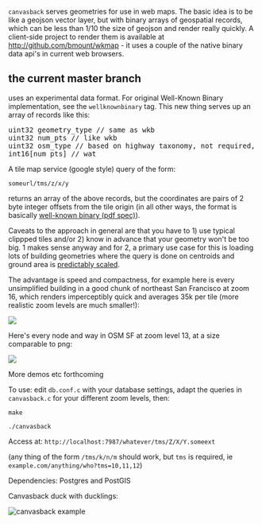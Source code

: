 `canvasback` serves geometries for use in web maps. The basic
idea is to be like a geojson vector layer, but with binary arrays of geospatial records,
which can be less than 1/10 the size of geojson and render really quickly.
A client-side project to render them is available at http://github.com/bmount/wkmap -
it uses a couple of the native binary data api's in current web browsers.

## the current master branch

uses an experimental data format. For original Well-Known Binary implementation, see the `wellknownbinary` tag. This new thing serves up an array of records like this:

<pre>
uint32 geometry_type // same as wkb
uint32 num_pts // like wkb
uint32 osm_type // based on highway taxonomy, not required, alternatively for things like building height
int16[num_pts] // wat
</pre>

A tile map service (google style) query of the form:

`someurl/tms/z/x/y`

returns an array of the above records, but the coordinates are
pairs of 2 byte integer offsets from the tile origin (in all other ways,
the format is basically [well-known binary (pdf spec)](http://portal.opengeospatial.org/files/?artifact_id=829)).

Caveats to the approach in general are that you
have to 1) use typical clippped tiles and/or 2) know in advance
that your geometry won't be too big. 1 makes sense anyway and for 2, a primary use case
for this is loading
lots of building geometries where the query is done on centroids and ground
area is [predictably scaled](http://en.wikipedia.org/wiki/List_of_largest_buildings_in_the_world).

The advantage is speed and compactness, for example here is every unsimplified
building in a good chunk of northeast San Francisco at zoom 16, which renders
imperceptibly quick and averages 35k per tile (more realistic zoom levels are much smaller!):

![](http://farm9.staticflickr.com/8490/8247298268_6286b0c33c_b.jpg)

Here's every node and way in OSM SF at zoom level 13, at a size comparable to png:

![](http://farm9.staticflickr.com/8210/8246255601_b2d2303d89_b.jpg)

More demos etc forthcoming

To use: edit `db.conf.c` with your database settings, adapt the
queries in `canvasback.c` for your different zoom levels, then:

`make`

`./canvasback`

Access at: `http://localhost:7987/whatever/tms/Z/X/Y.someext`

(any thing of the form `/tms/k/n/m` should work, but `tms` is required, ie `example.com/anything/who?tms=10,11,12`)

Dependencies: Postgres and PostGIS

Canvasback duck with ducklings:

![canvasback example](http://upload.wikimedia.org/wikipedia/commons/3/35/Aythya_valisineria2.jpg)

